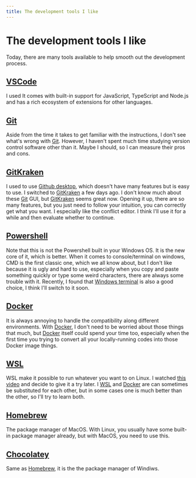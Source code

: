 ```yaml
---
title: The development tools I like
---
```


# The development tools I like

Today, there are many tools available to help smooth out the development process.

## [VSCode](https://code.visualstudio.com/)

I used It comes with built-in support for JavaScript, TypeScript and Node.js and has a rich ecosystem of extensions for other languages.

## [Git](https://git-scm.com/)

Aside from the time it takes to get familiar with the instructions, I don't see what's wrong with [Git](https://git-scm.com/). However, I haven't spent much time studying version control software other than it. Maybe I should, so I can measure their pros and cons.

## [GitKraken](https://www.gitkraken.com/)

I used to use [Github desktop](https://desktop.github.com/), which doesn't have many features but is easy to use. I switched to [GitKraken](https://www.gitkraken.com/) a few days ago. I don't know much about these [Git](https://git-scm.com/) GUI, but [GitKraken](https://www.gitkraken.com/) seems great now. Opening it up, there are so many features, but you just need to follow your intuition, you can correctly get what you want. I especially like the conflict editor. I think I'll use it for a while and then evaluate whether to continue.

## [Powershell](https://github.com/PowerShell/PowerShell)

Note that this is not the Powershell built in your Windows OS. It is the new core of it, which is better. When it comes to console/terminal on windows, CMD is the first classic one, which we all know about, but I don't like because it is ugly and hard to use, especially when you copy and paste something quickly or type some weird characters, there are always some trouble with it. Recently, I found that [Windows terminal](https://github.com/microsoft/terminal) is also a good choice, I think I'll switch to it soon.

## [Docker](https://www.docker.com/)

It is always annoying to handle the compatibility along different environments. With [Docker](https://www.docker.com/), I don't need to be worried about those things that much, but [Docker](https://www.docker.com/) itself could spend your time too, especially when the first time you trying to convert all your locally-running codes into those Docker image things.

## [WSL](https://www.youtube.com/watch?v=A0eqZujVfYU)

WSL make it possible to run whatever you want to on Linux. I watched [this video](https://www.youtube.com/watch?v=A0eqZujVfYU) and decide to give it a try later. I [WSL](https://www.youtube.com/watch?v=A0eqZujVfYU) and [Docker](https://www.docker.com/) are can sometimes be substituted for each other, but in some cases one is much better than the other, so I'll try to learn both.

## [Homebrew](https://brew.sh/index_zh-tw)

The package manager of MacOS. With Linux, you usually have some built-in package manager already, but with MacOS, you need to use this.

## [Chocolatey](https://chocolatey.org/)

Same as [Homebrew](https://brew.sh/index_zh-tw), it is the the package manager of Windiws.
